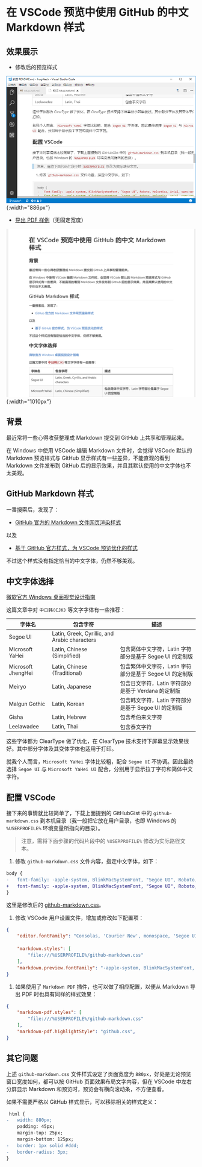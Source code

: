# 在 VSCode 预览中使用 GitHub 的中文 Markdown 样式

## 效果展示

+ 修改后的预览样式

![GitHub 样式](./after.png){:width="886px"}

+ [导出 PDF 样例](./sample.pdf)（无固定宽度）

![导出 PDF（无固定宽度）](./pdf.png){:width="1010px"}

## 背景

最近常将一些心得收获整理成 Markdown 提交到 GitHub 上共享和管理起来。

在 Windows 中使用 VSCode 编辑 Markdown 文件时，会觉得 VSCode 默认的 Markdown 预览样式与 GitHub 显示样式有一些差异，不能直观的看到 Markdown 文件发布到 GitHub 后的显示效果，并且其默认使用的中文字体也不太美观。

## GitHub Markdown 样式

一番搜索后，发现了：

+ [GitHub 官方的 Markdown 文件网页渲染样式](https://github.com/sindresorhus/github-markdown-css)

以及

+ [基于 GitHub 官方样式，为 VSCode 预览优化的样式](https://gist.github.com/BigstickCarpet/5d31c053d0b1d52389eb2723f7550907)

不过这个样式没有指定恰当的中文字体，仍然不够美观。

## 中文字体选择

[微软官方 Windows 桌面视觉设计指南](https://msdn.microsoft.com/en-us/library/windows/desktop/dn742483(v=vs.85).aspx)

这篇文章中对 `中日韩(CJK)` 等文字字体有一些推荐：

| 字体名             | 包含字符                                      | 描述                                                     |
| ------------------ | --------------------------------------------- | -------------------------------------------------------- |
| Segoe UI           | Latin, Greek, Cyrillic, and Arabic characters |                                                          |
| Microsoft YaHei    | Latin, Chinese (Simplified)                   | 包含简体中文字符，Latin 字符部分是基于 Segoe UI 的定制版 |
| Microsoft JhengHei | Latin, Chinese (Traditional)                  | 包含繁体中文字符，Latin 字符部分是基于 Segoe UI 的定制版 |
| Meiryo             | Latin, Japanese                               | 包含日文字符，Latin 字符部分是基于 Verdana 的定制版      |
| Malgun Gothic      | Latin, Korean                                 | 包含韩文字符，Latin 字符部分是基于 Segoe UI 的定制版     |
| Gisha              | Latin, Hebrew                                 | 包含希伯来文字符                                         |
| Leelawadee         | Latin, Thai                                   | 包含泰文字符                                             |

这些字体都为 ClearType 做了优化，在 ClearType 技术支持下屏幕显示效果很好。其中部分字体及其变体字体也适用于打印。

就我个人而言，`Microsoft YaHei` 字体比较粗，配合 `Segoe UI` 不协调。因此最终选择 `Segoe UI` 与 `Microsoft YaHei UI` 配合，分别用于显示拉丁字符和简体中文字符。

## 配置 VSCode

接下来的事情就比较简单了，下载上面提到的 GitHubGist 中的 `github-markdown.css` 到本机目录（我一般把它放在用户目录，也即 Windows 的 `%USERPROFILE%` 环境变量所指向的目录）。

> 注意，需将下面步骤的代码片段中的 `%USERPROFILE%` 修改为实际路径文本。

1. 修改 `github-markdown.css` 文件内容，指定中文字体，如下：

```diff
body {
-   font-family: -apple-system, BlinkMacSystemFont, "Segoe UI", Roboto, Helvetica, Arial, sans-serif, "Apple Color Emoji", "Segoe UI Emoji", "Segoe UI Symbol";
+   font-family: -apple-system, BlinkMacSystemFont, "Segoe UI", Roboto, Helvetica, Arial, sans-serif, "Apple Color Emoji", "Segoe UI Emoji", "Segoe UI Symbol", "Microsoft YaHei UI";
}
```

这里是修改后的 [github-markdown.css](./github-markdown.css)。

1. 修改 VSCode 用户设置文件，增加或修改如下配置项：

```json
{
    "editor.fontFamily": "Consolas, 'Courier New', monospace, 'Segoe UI', 'Microsoft YaHei UI'",

    "markdown.styles": [
        "file:///%USERPROFILE%/github-markdown.css"
    ],
    "markdown.preview.fontFamily": "-apple-system, BlinkMacSystemFont, 'Segoe WPC', 'Segoe UI', 'HelveticaNeue-Light', 'Ubuntu', 'Droid Sans', sans-serif, 'Microsoft YaHei UI'",
}
```

1. 如果使用了 `Markdown PDF` 插件，也可以做了相应配置，以便从 Markdown 导出 PDF 时也具有同样的样式效果：

```json
{
    "markdown-pdf.styles": [
        "file:///%USERPROFILE%/github-markdown.css"
    ],
    "markdown-pdf.highlightStyle": "github.css",
}
```

## 其它问题

上述 `github-markdown.css` 文件样式设定了页面宽度为 `880px`，好处是无论预览窗口宽度如何，都可以按 GitHub 页面效果布局文字内容，但在 VSCode 中左右分屏显示 Markdown 和预览时，预览会有横向滚动条，不方便查看。

如果不需要严格以 GitHub 样式显示，可以移除相关的样式定义：

```diff
 html {
-   width: 880px;
    padding: 45px;
    margin-top: 25px;
    margin-bottom: 125px;
-   border: 1px solid #ddd;
-   border-radius: 3px;
}
```
